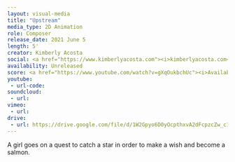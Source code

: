 ```yaml
---
layout: visual-media
title: "Upstream"
media_type: 2D Animation
role: Composer
release_date: 2021 June 5
length: 5'
creator: Kimberly Acosta
social: <a href="https://www.kimberlyacosta.com"><i>kimberlyacosta.com</i></a>
availability: Unreleased
score: <a href="https://www.youtube.com/watch?v=gXqOukbchUc"><i>Available Here</i></a>
youtube:
 - url-code:
soundcloud: 
 - url:
vimeo:
 - url:
drive:
 - url: https://drive.google.com/file/d/1W2Gpyo6D0yOcpthxvA2dFcpzcZw_c1sl/preview
---
```


A girl goes on a quest to catch a star in order to make a wish and become a salmon.
